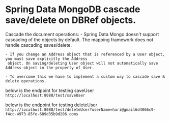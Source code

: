 # Spring Data MongoDB cascade save/delete on DBRef objects.

 Cascade the document operations:
 	- Spring Data Mongo doesn't support cascading of the objects by default. The mapping framework does not 
 	handle cascading saves/delete. 
 	
 	- If you change an Address object that is referenced by a User object, you must save explicitly the Address
 	 object. On saving/deleting User object will not automatically save Address object in the property of User. 
 	 
 	- To overcome this we have to implement a custom way to cascade save & delete operations.   
 	

below is the endpoint for testing saveUser
	```
		http://localhost:8080/test/saveUser
	```
	
below is the endpoint for testing deleteUser
	```
		http://localhost:8080/test/deleteUser?userName=hari@gmail6d4066c9-f4cc-4973-85fe-689d35b9d206.coms
	```

